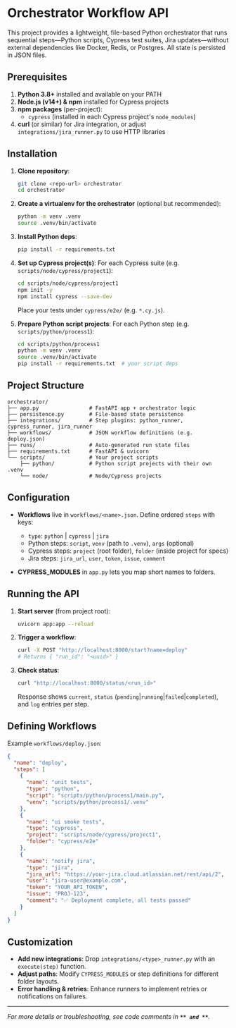 # Orchestrator Workflow API

This project provides a lightweight, file-based Python orchestrator that runs sequential steps—Python scripts, Cypress test suites, Jira updates—without external dependencies like Docker, Redis, or Postgres. All state is persisted in JSON files.

## Prerequisites

1. **Python 3.8+** installed and available on your PATH
2. **Node.js (v14+) & npm** installed for Cypress projects
3. **npm packages** (per-project):
   - `cypress` (installed in each Cypress project's `node_modules`)
4. **curl** (or similar) for Jira integration, or adjust `integrations/jira_runner.py` to use HTTP libraries

## Installation

1. **Clone repository**:

   ```bash
   git clone <repo-url> orchestrator
   cd orchestrator
   ```

2. **Create a virtualenv for the orchestrator** (optional but recommended):

   ```bash
   python -m venv .venv
   source .venv/bin/activate
   ```

3. **Install Python deps**:

   ```bash
   pip install -r requirements.txt
   ```

4. **Set up Cypress project(s)**: For each Cypress suite (e.g. `scripts/node/cypress/project1`):

   ```bash
   cd scripts/node/cypress/project1
   npm init -y
   npm install cypress --save-dev
   ```

   Place your tests under `cypress/e2e/` (e.g. `*.cy.js`).

5. **Prepare Python script projects**: For each Python step (e.g. `scripts/python/process1`):

   ```bash
   cd scripts/python/process1
   python -m venv .venv
   source .venv/bin/activate
   pip install -r requirements.txt  # your script deps
   ```

## Project Structure

```
orchestrator/
├── app.py                # FastAPI app + orchestrator logic
├── persistence.py        # File-based state persistence
├── integrations/         # Step plugins: python_runner, cypress_runner, jira_runner
├── workflows/            # JSON workflow definitions (e.g. deploy.json)
├── runs/                 # Auto-generated run state files
├── requirements.txt      # FastAPI & uvicorn
└── scripts/              # Your project scripts
    ├── python/           # Python script projects with their own .venv
    └── node/             # Node/Cypress projects
```

## Configuration

- **Workflows** live in `workflows/<name>.json`. Define ordered `steps` with keys:

  - `type`: `python` | `cypress` | `jira`
  - Python steps: `script`, `venv` (path to `.venv`), `args` (optional)
  - Cypress steps: `project` (root folder), `folder` (inside project for specs)
  - Jira steps: `jira_url`, `user`, `token`, `issue`, `comment`

- **CYPRESS_MODULES** in `app.py` lets you map short names to folders.

## Running the API

1. **Start server** (from project root):

   ```bash
   uvicorn app:app --reload
   ```

2. **Trigger a workflow**:

   ```bash
   curl -X POST "http://localhost:8000/start?name=deploy"
   # Returns { "run_id": "<uuid>" }
   ```

3. **Check status**:

   ```bash
   curl "http://localhost:8000/status/<run_id>"
   ```

   Response shows `current`, `status` (`pending`|`running`|`failed`|`completed`), and `log` entries per step.

## Defining Workflows

Example `workflows/deploy.json`:

```json
{
  "name": "deploy",
  "steps": [
    {
      "name": "unit tests",
      "type": "python",
      "script": "scripts/python/process1/main.py",
      "venv": "scripts/python/process1/.venv"
    },
    {
      "name": "ui smoke tests",
      "type": "cypress",
      "project": "scripts/node/cypress/project1",
      "folder": "cypress/e2e"
    },
    {
      "name": "notify jira",
      "type": "jira",
      "jira_url": "https://your-jira.cloud.atlassian.net/rest/api/2",
      "user": "jira-user@example.com",
      "token": "YOUR_API_TOKEN",
      "issue": "PROJ-123",
      "comment": "✅ Deployment complete, all tests passed"
    }
  ]
}
```

## Customization

- **Add new integrations**: Drop `integrations/<type>_runner.py` with an `execute(step)` function.
- **Adjust paths**: Modify `CYPRESS_MODULES` or step definitions for different folder layouts.
- **Error handling & retries**: Enhance runners to implement retries or notifications on failures.

---

_For more details or troubleshooting, see code comments in **``** and **``**._
